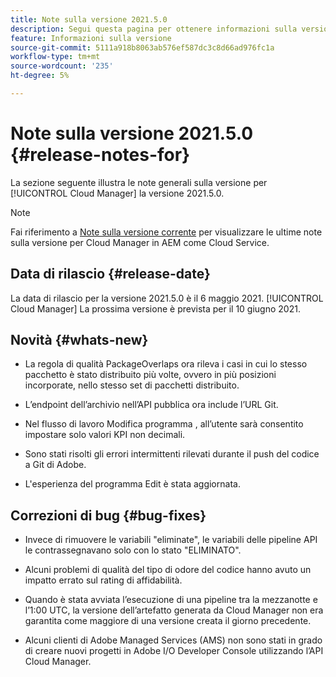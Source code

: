 ```yaml
---
title: Note sulla versione 2021.5.0
description: Segui questa pagina per ottenere informazioni sulla versione 2021.5.0 di Cloud Manager
feature: Informazioni sulla versione
source-git-commit: 5111a918b8063ab576ef587dc3c8d66ad976fc1a
workflow-type: tm+mt
source-wordcount: '235'
ht-degree: 5%

---
```


# Note sulla versione 2021.5.0 {#release-notes-for}

La sezione seguente illustra le note generali sulla versione per [!UICONTROL Cloud Manager] la versione 2021.5.0.

>[!NOTE]
>Fai riferimento a [Note sulla versione corrente](https://experienceleague.adobe.com/docs/experience-manager-cloud-service/onboarding/getting-access/release-notes-cloud-manager/release-notes-cm-current.html?lang=en#getting-access) per visualizzare le ultime note sulla versione per Cloud Manager in AEM come Cloud Service.

## Data di rilascio {#release-date}

La data di rilascio per la versione 2021.5.0 è il 6 maggio 2021.
[!UICONTROL Cloud Manager]
La prossima versione è prevista per il 10 giugno 2021.

## Novità {#whats-new}

* La regola di qualità PackageOverlaps ora rileva i casi in cui lo stesso pacchetto è stato distribuito più volte, ovvero in più posizioni incorporate, nello stesso set di pacchetti distribuito.

* L’endpoint dell’archivio nell’API pubblica ora include l’URL Git.

* Nel flusso di lavoro Modifica programma , all’utente sarà consentito impostare solo valori KPI non decimali.

* Sono stati risolti gli errori intermittenti rilevati durante il push del codice a Git di Adobe.

* L&#39;esperienza del programma Edit è stata aggiornata.

## Correzioni di bug {#bug-fixes}

* Invece di rimuovere le variabili &quot;eliminate&quot;, le variabili delle pipeline API le contrassegnavano solo con lo stato &quot;ELIMINATO&quot;.

* Alcuni problemi di qualità del tipo di odore del codice hanno avuto un impatto errato sul rating di affidabilità.

* Quando è stata avviata l’esecuzione di una pipeline tra la mezzanotte e l’1:00 UTC, la versione dell’artefatto generata da Cloud Manager non era garantita come maggiore di una versione creata il giorno precedente.

* Alcuni clienti di Adobe Managed Services (AMS) non sono stati in grado di creare nuovi progetti in Adobe I/O Developer Console utilizzando l’API Cloud Manager.
